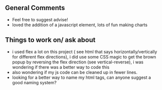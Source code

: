 ## General Comments
- Feel free to suggest advise!
- loved the addition of a javascript element, lots of fun making charts

## Things to work on/ ask about
- i used flex a lot on this project ( see html that says horizontally/vertically for different flex directions), i did use some CSS magic to get the brown popup by reversing the flex direction (see vertical-reverse), i was wondering if there was a better way to code this
- also wondering if my js code can be cleaned up in fewer lines.
- looking for a better way to name my html tags, can anyone suggest a good naming system? 



